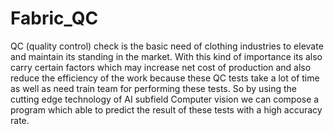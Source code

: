 # Fabric_QC
QC (quality control) check is the basic need of clothing industries to elevate and maintain its standing in the market. With this kind of importance its also carry certain factors which may increase net cost of production and also reduce the efficiency of the work because these QC tests take a lot of time as well as need train team for performing these tests. So by using the  cutting edge technology of AI subfield Computer vision we can compose a program which able to predict the result of these tests with a high accuracy rate.
